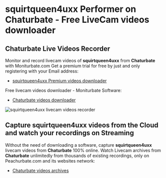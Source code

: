# squirtqueen4uxx Performer on Chaturbate - Free LiveCam videos downloader

## Chaturbate Live Videos Recorder

Monitor and record livecam videos of **squirtqueen4uxx** from **Chaturbate** with Moniturbate.com
Get a premium trial for free by just and only registering with your Email address:
* [squirtqueen4uxx Premium videos downloader](https://moniturbate.com/request-demo-licence-key.html)

Free livecam videos downloader - Moniturbate Software:
* [Chaturbate videos downloader](https://moniturbate.com/moniturbate-download-software.html)

![squirtqueen4uxx livecam videos recorder](https://peachurnet.com/templates/moniturbate-software.png)


## Capture squirtqueen4uxx videos from the Cloud and watch your recordings on Streaming

Without the need of downloading a software, capture **squirtqueen4uxx** livecam videos from **Chaturbate** 100% online.
Watch Livecam archives from **Chaturbate** unlimitedly from thousands of existing recordings, only on Peachurbate.com and its websites network:
* [Chaturbate videos archives](https://peachurnet.com/)